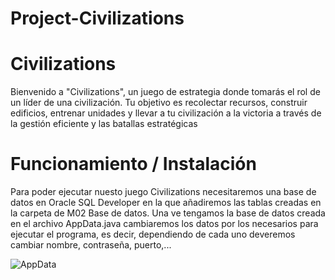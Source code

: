 # Project-Civilizations

# Civilizations

Bienvenido a "Civilizations", un juego de estrategia donde tomarás el rol de un líder de una civilización. Tu objetivo es recolectar recursos, construir edificios, entrenar unidades y llevar a tu civilización a la victoria a través de la gestión eficiente y las batallas estratégicas

# Funcionamiento / Instalación

Para poder ejecutar nuesto juego Civilizations necesitaremos una base de datos en Oracle SQL Developer en la que añadiremos las tablas creadas en la carpeta de M02 Base de datos. Una ve tengamos la base de datos creada en el archivo AppData.java cambiaremos los datos por los necesarios para ejecutar el programa, es decir, dependiendo de cada uno deveremos cambiar nombre, contraseña, puerto,...

![AppData](ruta/a/la/imagen.jpg)

